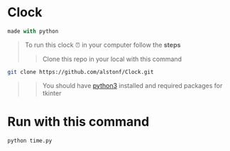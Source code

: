 # **Clock**
  
```python
made with python
```
> To run this clock ⏰ in your computer follow the **steps**
>> Clone this repo in your local with this command
```sh
git clone https://github.com/alstonf/Clock.git
```
>> You should have [python3](https://www.google.com/url?sa=t&source=web&rct=j&url=https://realpython.com/installing-python/&ved=2ahUKEwj43qGPsoP1AhVKS_EDHa5nC70QFnoECCkQAQ&sqi=2&usg=AOvVaw1uZgaq1MKUbzfVvPiovAeF) installed and required packages for tkinter

# Run with this command
```sh
python time.py
```

